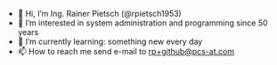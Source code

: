 - 👋 Hi, I’m Ing. Rainer Pietsch (@rpietsch1953)
- 👀 I’m interested in system administration and programming since 50 years
- 🌱 I’m currently learning: something new every day
- 📫 How to reach me send e-mail to <rp+github@pcs-at.com>

<!---
rpietsch1953/rpietsch1953 is a ✨ special ✨ repository because its `README.md` (this file) appears on your GitHub profile.
You can click the Preview link to take a look at your changes.
--->
